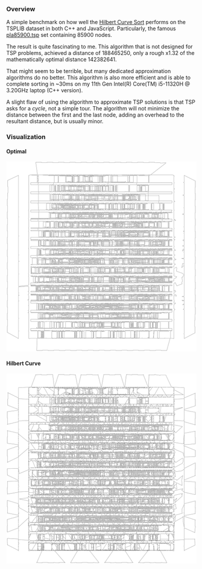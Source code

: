 ### Overview

A simple benchmark on how well the
[Hilbert Curve Sort](https://github.com/CarbonicSoda/hilbert-curve-sort) performs on the TSPLIB
dataset in both C++ and JavaScript. Particularly, the famous [pla85900.tsp](pla85900.tsp) set
containing 85900 nodes.

The result is quite fascinating to me. This algorithm that is not designed for TSP problems,
achieved a distance of 188465250, only a rough x1.32 of the mathematically optimal
distance 142382641.

That might seem to be terrible, but many dedicated approximation algorithms do no better. This
algorithm is also more efficient and is able to complete sorting in ~30ms on my 11th Gen Intel(R)
Core(TM) i5-11320H @ 3.20GHz laptop (C++ version).

A slight flaw of using the algorithm to approximate TSP solutions is that TSP asks for a _cycle_,
not a simple tour. The algorithm will not minimize the distance between the first and the last node,
adding an overhead to the resultant distance, but is usually minor.

### Visualization

#### Optimal

![Optimal](assets/pla85900_optimal.png)

#### Hilbert Curve

![Hilbert Curve](assets/pla85900_hilbert_curve.png)
